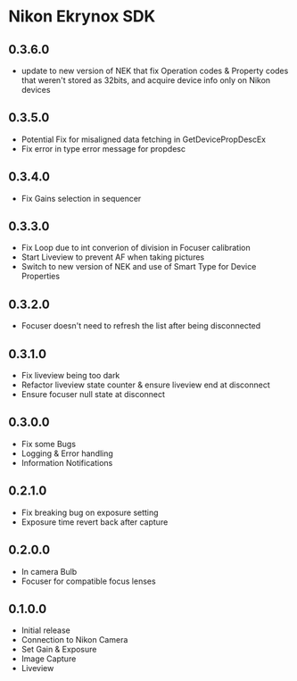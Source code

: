 ﻿# Nikon Ekrynox SDK

## 0.3.6.0
- update to new version of NEK that fix Operation codes & Property codes that weren't stored as 32bits, and acquire device info only on Nikon devices


## 0.3.5.0
- Potential Fix for misaligned data fetching in GetDevicePropDescEx
- Fix error in type error message for propdesc


## 0.3.4.0
- Fix Gains selection in sequencer


## 0.3.3.0
- Fix Loop due to int converion of division in Focuser calibration
- Start Liveview to prevent AF when taking pictures
- Switch to new version of NEK and use of Smart Type for Device Properties


## 0.3.2.0
- Focuser doesn't need to refresh the list after being disconnected


## 0.3.1.0
- Fix liveview being too dark
- Refactor liveview state counter & ensure liveview end at disconnect
- Ensure focuser null state at disconnect


## 0.3.0.0
- Fix some Bugs
- Logging & Error handling
- Information Notifications


## 0.2.1.0
- Fix breaking bug on exposure setting
- Exposure time revert back after capture


## 0.2.0.0
- In camera Bulb
- Focuser for compatible focus lenses


## 0.1.0.0
- Initial release
- Connection to Nikon Camera
- Set Gain & Exposure
- Image Capture
- Liveview